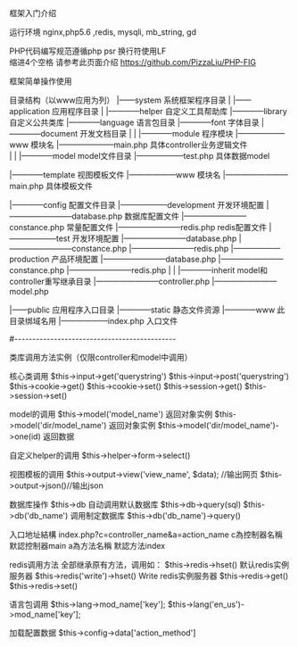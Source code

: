 框架入门介绍

运行环境 nginx,php5.6 ,redis, mysqli, mb_string, gd


PHP代码编写规范遵循php psr
换行符使用LF  
缩进4个空格
请参考此页面介绍  https://github.com/PizzaLiu/PHP-FIG


框架简单操作使用

目录结构（以www应用为列）
|——system    系统框架程序目录
|
|——application  应用程序目录
|
|————helper   自定义工具帮助库
|————library  自定义公共类库
|————language  语言包目录
|————font 字体目录
|————document 开发文档目录
|
|
|————module   程序模块
|——————www  模块名
|———————main.php 具体controller业务逻辑文件   
|
|
|————model    model文件目录
|——————test.php 具体数据model


|————template  视图模板文件
|——————www  模块名
|————————main.php 具体模板文件


|————config    配置文件目录
|——————development 开发环境配置
|————————database.php 数据库配置文件
|————————constance.php 常量配置文件
|————————redis.php redis配置文件
|——————test 开发环境配置
|————————database.php 
|————————constance.php 
|————————redis.php 
|——————production 产品环境配置
|————————database.php 
|————————constance.php 
|————————redis.php 
|
|
|————inherit    model和controller重写继承目录
|————————controller.php 
|————————model.php 


|——public    应用程序入口目录
|————static    静态文件资源
|————www   此目录绑域名用
|——————index.php    入口文件

#---------------------------------------------

类库调用方法实例（仅限controller和model中调用）

核心类调用
$this->input->get('querystring')
$this->input->post('querystring')
$this->cookie->get()
$this->cookie->set()
$this->session->get()
$this->session->set()

model的调用
$this->model('model_name') 返回对象实例
$this->model('dir/model_name') 返回对象实例
$this->model('dir/model_name')->one(id) 返回数据

自定义helper的调用
$this->helper->form->select()

视图模板的调用
$this->output->view('view_name', $data); //输出网页
$this->output->json()//输出json

数据库操作
$this->db  自动调用默认数据库
$this->db->query(sql)
$this->db('db_name') 调用制定数据库
$this->db('db_name')->query()

入口地址結構
index.php?c=controller_name&a=action_name
c為控制器名稱 默認控制器main
a為方法名稱 默認方法index

redis调用方法
全部继承原有方法，调用如：
$this->redis->hset()  默认redis实例服务器
$this->redis('write')->hset() Write redis实例服务器
$this->redis->get()
$this->redis->set()


语言包调用
$this->lang->mod_name['key'];
$this->lang('en_us')->mod_name['key'];

加载配置数据
$this->config->data['action_method']

